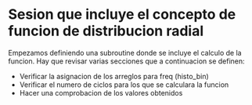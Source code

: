 
Sesion que incluye el concepto de funcion de distribucion radial
================================================================

Empezamos definiendo una subroutine donde se incluye el 
calculo de la funcion. Hay que revisar varias secciones
que a continuacion se definen:

* Verificar la asignacion de los arreglos para freq (histo_bin)
* Verificar el numero de ciclos para los que se calculara la funcion
* Hacer una comprobacion de los valores obtenidos
